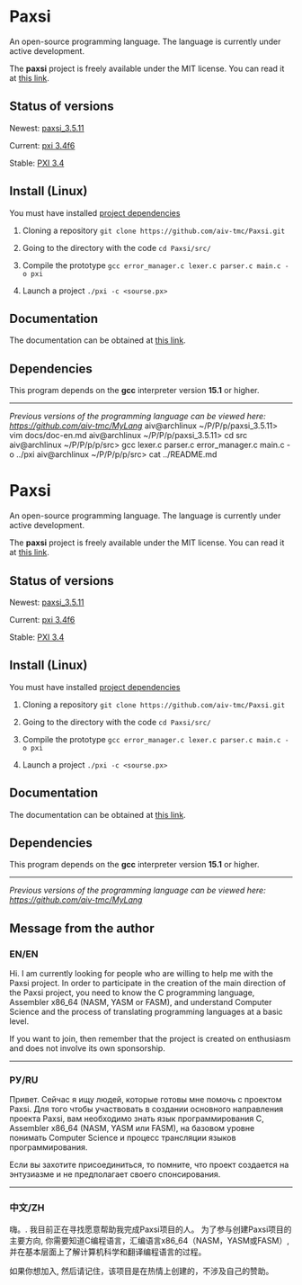 # Paxsi
An open-source programming language. The language is currently under active development.

The **paxsi** project is freely available under the MIT license. You can read it at [this link](https://github.com/aiv-tmc/Paxsi/blob/main/LICENSE).

<!--Status of versions-->
## Status of versions
Newest: [paxsi_3.5.11](https://github.com/aiv-tmc/Paxsi/paxsi_3.5.11)

Current: [pxi 3.4f6](https://github.com/aiv-tmc/Paxsi/pxi-3.4w2f6)

Stable: [PXI 3.4](https://github.com/aiv-tmc/Paxsi/PXI-3.4)

<!--Install-->
## Install (Linux)
You must have installed [project dependencies](https://github.com/aiv-tmc/Paxsi#dependencies)

1. Cloning a repository
```git clone https://github.com/aiv-tmc/Paxsi.git```

2. Going to the directory with the code
```cd Paxsi/src/```

3. Compile the prototype
```gcc error_manager.c lexer.c parser.c main.c -o pxi```

4. Launch a project
```./pxi -c <sourse.px>```

<!--Documentation-->
## Documentation
The documentation can be obtained at [this link](./docs/doc-en.md).

<!--Dependencies-->
## Dependencies 
This program depends on the **gcc** interpreter version **15.1** or higher.

---

*Previous versions of the programming language can be viewed here: https://github.com/aiv-tmc/MyLang*
aiv@archlinux ~/P/P/p/paxsi_3.5.11> vim docs/doc-en.md 
aiv@archlinux ~/P/P/p/paxsi_3.5.11> cd src
aiv@archlinux ~/P/P/p/p/src> gcc lexer.c parser.c error_manager.c main.c -o ../pxi
aiv@archlinux ~/P/P/p/p/src> cat ../README.md
# Paxsi
An open-source programming language. The language is currently under active development.

The **paxsi** project is freely available under the MIT license. You can read it at [this link](https://github.com/aiv-tmc/Paxsi/blob/main/LICENSE).

<!--Status of versions-->
## Status of versions
Newest: [paxsi_3.5.11](https://github.com/aiv-tmc/Paxsi/paxsi_3.5.11)

Current: [pxi 3.4f6](https://github.com/aiv-tmc/Paxsi/pxi-3.4w2f6)

Stable: [PXI 3.4](https://github.com/aiv-tmc/Paxsi/PXI-3.4)

<!--Install-->
## Install (Linux)
You must have installed [project dependencies](https://github.com/aiv-tmc/Paxsi#dependencies)

1. Cloning a repository
```git clone https://github.com/aiv-tmc/Paxsi.git```

2. Going to the directory with the code
```cd Paxsi/src/```

3. Compile the prototype
```gcc error_manager.c lexer.c parser.c main.c -o pxi```

4. Launch a project
```./pxi -c <sourse.px>```

<!--Documentation-->
## Documentation
The documentation can be obtained at [this link](./docs/doc-en.md).

<!--Dependencies-->
## Dependencies 
This program depends on the **gcc** interpreter version **15.1** or higher.

---

*Previous versions of the programming language can be viewed here: https://github.com/aiv-tmc/MyLang*

## Message from the author

### EN/EN
Hi. 
I am currently looking for people who are willing to help me with the Paxsi project. 
In order to participate in the creation of the main direction of the Paxsi project, 
you need to know the C programming language, Assembler x86_64 (NASM, YASM or FASM), 
and understand Computer Science and the process of translating programming languages at a basic level. 

If you want to join, 
then remember that the project is created on enthusiasm and does not involve its own sponsorship.

---

### РУ/RU
Привет. 
Сейчас я ищу людей, которые готовы мне помочь с проектом Paxsi. 
Для того чтобы участвовать в создании основного направления проекта Paxsi, 
вам необходимо знать язык программирования C, Assembler x86_64 (NASM, YASM или FASM), 
на базовом уровне понимать Computer Science и процесс трансляции языков программирования. 

Если вы захотите присоединиться, 
то помните, что проект создается на энтузиазме и не предполагает своего спонсирования.

---

### 中文/ZH
嗨。. 
我目前正在寻找愿意帮助我完成Paxsi项目的人。 
为了参与创建Paxsi项目的主要方向,
你需要知道C编程语言，汇编语言x86_64（NASM，YASM或FASM）,
并在基本层面上了解计算机科学和翻译编程语言的过程。 

如果你想加入,
然后请记住，该项目是在热情上创建的，不涉及自己的赞助。
